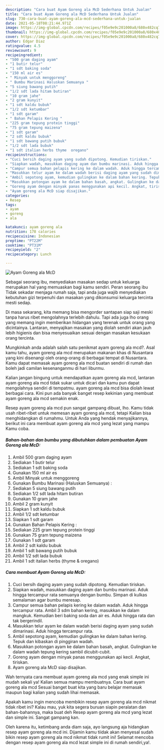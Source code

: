 ```yaml
---
description: "Cara buat Ayam Goreng ala McD Sederhana Untuk Jualan"
title: "Cara buat Ayam Goreng ala McD Sederhana Untuk Jualan"
slug: 730-cara-buat-ayam-goreng-ala-mcd-sederhana-untuk-jualan
date: 2021-05-18T08:21:44.971Z
image: https://img-global.cpcdn.com/recipes/f05e9e9c201000a8/680x482cq70/ayam-goreng-ala-mcd-foto-resep-utama.jpg
thumbnail: https://img-global.cpcdn.com/recipes/f05e9e9c201000a8/680x482cq70/ayam-goreng-ala-mcd-foto-resep-utama.jpg
cover: https://img-global.cpcdn.com/recipes/f05e9e9c201000a8/680x482cq70/ayam-goreng-ala-mcd-foto-resep-utama.jpg
author: Edgar Diaz
ratingvalue: 4.5
reviewcount: 9
recipeingredient:
- "500 gram daging ayam"
- "1 butir telur"
- "1 sdt baking soda"
- "150 ml air es"
- " Minyak untuk menggoreng"
- " Bumbu Marinasi Haluskan Semuanya "
- "5 siung bawang putih"
- "1/2 sdt lada hitam butiran"
- "10 gram jahe"
- "2 gram kunyit"
- "1 sdt kaldu bubuk"
- "1/2 sdt ketumbar"
- "1 sdt garam"
- " Bahan Pelapis Kering "
- "225 gram tepung protein tinggi"
- "75 gram tepung maizena"
- "1 sdt garam"
- "2 sdt kaldu bubuk"
- "1 sdt bawang putih bubuk"
- "1/2 sdt lada bubuk"
- "1 sdt italian herbs thyme  oregano"
recipeinstructions:
- "Cuci bersih daging ayam yang sudah dipotong. Kemudian tiriskan."
- "Siapkan wadah, masukkan daging ayam dan bumbu marinasi. Aduk hingga tercampur rata semuanya dengan bumbu. Simpan di kulkas semalaman agar bumbu meresap."
- "Campur semua bahan pelapis kering ke dalam wadah. Aduk hingga tercampur rata. Ambil 3 sdm bahan kering, masukkan ke dalam mangkuk. Kemudian beri baking soda dan air es. Aduk hingga rata dan tak bergerindil."
- "Masukkan telur ayam ke dalam wadah berisi daging ayam yang sudah dimarinasi. Aduk hingga tercampur rata."
- "Ambil sepotong ayam, kemudian gulingkan ke dalam bahan kering. Tepuk dan kibaskan di pinggiran wadah."
- "Masukkan potongan ayam ke dalam bahan basah, angkat. Gulingkan ke dalam wadah tepung kering sambil dicubit-cubit."
- "Goreng ayam dengan minyak panas menggunakan api kecil. Angkat, tiriskan."
- "Ayam goreng ala McD siap disajikan."
categories:
- Resep
tags:
- ayam
- goreng
- ala

katakunci: ayam goreng ala 
nutrition: 178 calories
recipecuisine: Indonesian
preptime: "PT22M"
cooktime: "PT31M"
recipeyield: "2"
recipecategory: Lunch

---
```



![Ayam Goreng ala McD](https://img-global.cpcdn.com/recipes/f05e9e9c201000a8/680x482cq70/ayam-goreng-ala-mcd-foto-resep-utama.jpg)

Sebagai seorang ibu, menyediakan masakan sedap untuk keluarga merupakan hal yang memuaskan bagi kamu sendiri. Peran seorang ibu Tidak sekadar menjaga rumah saja, tapi anda juga wajib menyediakan kebutuhan gizi terpenuhi dan masakan yang dikonsumsi keluarga tercinta mesti sedap.

Di masa  sekarang, kita memang bisa mengorder santapan siap saji meski tanpa harus ribet mengolahnya terlebih dahulu. Tapi ada juga lho orang yang memang ingin memberikan hidangan yang terenak untuk orang yang dicintainya. Lantaran, menyajikan masakan yang diolah sendiri akan jauh lebih higienis dan bisa menyesuaikan sesuai dengan masakan kesukaan orang tercinta. 



Mungkinkah anda adalah salah satu penikmat ayam goreng ala mcd?. Asal kamu tahu, ayam goreng ala mcd merupakan makanan khas di Nusantara yang kini disenangi oleh orang-orang di berbagai tempat di Nusantara. Kamu dapat memasak ayam goreng ala mcd buatan sendiri di rumah dan boleh jadi camilan kesenanganmu di hari liburmu.

Kalian jangan bingung untuk mendapatkan ayam goreng ala mcd, lantaran ayam goreng ala mcd tidak sukar untuk dicari dan kamu pun dapat mengolahnya sendiri di tempatmu. ayam goreng ala mcd bisa diolah lewat berbagai cara. Kini pun ada banyak banget resep kekinian yang membuat ayam goreng ala mcd semakin enak.

Resep ayam goreng ala mcd pun sangat gampang dibuat, lho. Kamu tidak usah ribet-ribet untuk memesan ayam goreng ala mcd, tetapi Kalian bisa menghidangkan di rumahmu. Untuk Anda yang hendak menyajikannya, berikut ini cara membuat ayam goreng ala mcd yang lezat yang mampu Kamu coba.

<!--inarticleads1-->

##### Bahan-bahan dan bumbu yang dibutuhkan dalam pembuatan Ayam Goreng ala McD:

1. Ambil 500 gram daging ayam
1. Sediakan 1 butir telur
1. Sediakan 1 sdt baking soda
1. Gunakan 150 ml air es
1. Ambil  Minyak untuk menggoreng
1. Gunakan  Bumbu Marinasi (Haluskan Semuanya) :
1. Sediakan 5 siung bawang putih
1. Sediakan 1/2 sdt lada hitam butiran
1. Gunakan 10 gram jahe
1. Ambil 2 gram kunyit
1. Siapkan 1 sdt kaldu bubuk
1. Ambil 1/2 sdt ketumbar
1. Siapkan 1 sdt garam
1. Gunakan  Bahan Pelapis Kering :
1. Sediakan 225 gram tepung protein tinggi
1. Gunakan 75 gram tepung maizena
1. Gunakan 1 sdt garam
1. Ambil 2 sdt kaldu bubuk
1. Ambil 1 sdt bawang putih bubuk
1. Ambil 1/2 sdt lada bubuk
1. Ambil 1 sdt italian herbs (thyme &amp; oregano)




<!--inarticleads2-->

##### Cara membuat Ayam Goreng ala McD:

1. Cuci bersih daging ayam yang sudah dipotong. Kemudian tiriskan.
1. Siapkan wadah, masukkan daging ayam dan bumbu marinasi. Aduk hingga tercampur rata semuanya dengan bumbu. Simpan di kulkas semalaman agar bumbu meresap.
1. Campur semua bahan pelapis kering ke dalam wadah. Aduk hingga tercampur rata. Ambil 3 sdm bahan kering, masukkan ke dalam mangkuk. Kemudian beri baking soda dan air es. Aduk hingga rata dan tak bergerindil.
1. Masukkan telur ayam ke dalam wadah berisi daging ayam yang sudah dimarinasi. Aduk hingga tercampur rata.
1. Ambil sepotong ayam, kemudian gulingkan ke dalam bahan kering. Tepuk dan kibaskan di pinggiran wadah.
1. Masukkan potongan ayam ke dalam bahan basah, angkat. Gulingkan ke dalam wadah tepung kering sambil dicubit-cubit.
1. Goreng ayam dengan minyak panas menggunakan api kecil. Angkat, tiriskan.
1. Ayam goreng ala McD siap disajikan.




Wah ternyata cara membuat ayam goreng ala mcd yang enak simple ini mudah sekali ya! Kalian semua mampu membuatnya. Cara buat ayam goreng ala mcd Sesuai banget buat kita yang baru belajar memasak maupun bagi kalian yang sudah lihai memasak.

Apakah kamu ingin mencoba membikin resep ayam goreng ala mcd nikmat tidak ribet ini? Kalau mau, yuk kita segera buruan siapin peralatan dan bahan-bahannya, maka buat deh Resep ayam goreng ala mcd yang lezat dan simple ini. Sangat gampang kan. 

Oleh karena itu, ketimbang anda diam saja, ayo langsung aja hidangkan resep ayam goreng ala mcd ini. Dijamin kamu tiidak akan menyesal sudah bikin resep ayam goreng ala mcd nikmat tidak rumit ini! Selamat mencoba dengan resep ayam goreng ala mcd lezat simple ini di rumah sendiri,ya!.

